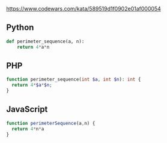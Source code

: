 https://www.codewars.com/kata/589519d1f0902e01af000054

## Python
```python
def perimeter_sequence(a, n):
    return 4*a*n
```

## PHP
```php
function perimeter_sequence(int $a, int $n): int {
  return 4*$a*$n;
}
```

## JavaScript
```js
function perimeterSequence(a,n) {
  return 4*n*a
}
```